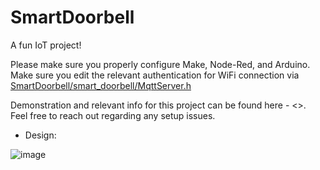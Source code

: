 # SmartDoorbell
A fun IoT project! 



Please make sure you properly configure Make, Node-Red, and Arduino.
Make sure you edit the relevant authentication for WiFi connection via [SmartDoorbell/smart_doorbell/MqttServer.h](https://github.com/Yoav-Fried/SmartDoorbell/blob/7dbbbc3404ed309dc0e68712f9944c50ccac62d5/smart_doorbell/MqttServer.h#L13)


Demonstration and relevant info for this project can be found here - <<LINK>>.
Feel free to reach out regarding any setup issues.

- Design:

![image](https://user-images.githubusercontent.com/47736688/219035069-d365b974-b9f9-4a39-92b2-2303bc53ace2.png)
